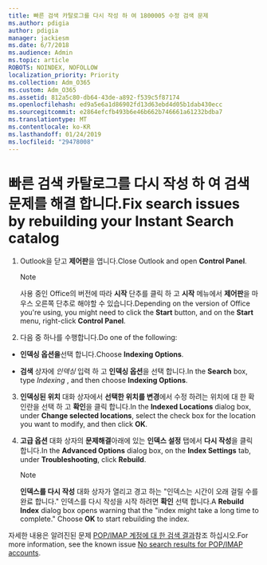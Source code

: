 ```yaml
---
title: 빠른 검색 카탈로그를 다시 작성 하 여 1800005 수정 검색 문제
ms.author: pdigia
author: pdigia
manager: jackiesm
ms.date: 6/7/2018
ms.audience: Admin
ms.topic: article
ROBOTS: NOINDEX, NOFOLLOW
localization_priority: Priority
ms.collection: Adm_O365
ms.custom: Adm_O365
ms.assetid: 812a5c80-db64-43de-a892-f539c5f87174
ms.openlocfilehash: ed9a5e6a1d86902fd13d63ebd4d05b1dab430ecc
ms.sourcegitcommit: e2864efcfb493b6e46b662b746661a61232bdba7
ms.translationtype: MT
ms.contentlocale: ko-KR
ms.lasthandoff: 01/24/2019
ms.locfileid: "29478008"
---
```

# <a name="fix-search-issues-by-rebuilding-your-instant-search-catalog"></a><span data-ttu-id="12a91-102">빠른 검색 카탈로그를 다시 작성 하 여 검색 문제를 해결 합니다.</span><span class="sxs-lookup"><span data-stu-id="12a91-102">Fix search issues by rebuilding your Instant Search catalog</span></span>

1. <span data-ttu-id="12a91-103">Outlook을 닫고 **제어판**을 엽니다.</span><span class="sxs-lookup"><span data-stu-id="12a91-103">Close Outlook and open **Control Panel**.</span></span>
    
    > [!NOTE]
    > <span data-ttu-id="12a91-104">사용 중인 Office의 버전에 따라 **시작** 단추를 클릭 하 고 **시작** 메뉴에서 **제어판**을 마우스 오른쪽 단추로 해야할 수 있습니다.</span><span class="sxs-lookup"><span data-stu-id="12a91-104">Depending on the version of Office you're using, you might need to click the **Start** button, and on the **Start** menu, right-click **Control Panel**.</span></span> 
  
2. <span data-ttu-id="12a91-105">다음 중 하나를 수행합니다.</span><span class="sxs-lookup"><span data-stu-id="12a91-105">Do one of the following:</span></span>
    
  - <span data-ttu-id="12a91-106">**인덱싱 옵션을**선택 합니다.</span><span class="sxs-lookup"><span data-stu-id="12a91-106">Choose **Indexing Options**.</span></span>
    
  - <span data-ttu-id="12a91-107">**검색** 상자에 *인덱싱* 입력 하 고 **인덱싱 옵션**을 선택 합니다.</span><span class="sxs-lookup"><span data-stu-id="12a91-107">In the **Search** box, type  *Indexing*  , and then choose **Indexing Options**.</span></span>
    
3. <span data-ttu-id="12a91-108">**인덱싱된 위치** 대화 상자에서 **선택한 위치를 변경**에서 수정 하려는 위치에 대 한 확인란을 선택 하 고 **확인**을 클릭 합니다.</span><span class="sxs-lookup"><span data-stu-id="12a91-108">In the **Indexed Locations** dialog box, under **Change selected locations**, select the check box for the location you want to modify, and then click **OK**.</span></span>
    
4. <span data-ttu-id="12a91-109">**고급 옵션** 대화 상자의 **문제해결**아래에 있는 **인덱스 설정** 탭에서 **다시 작성**을 클릭 합니다.</span><span class="sxs-lookup"><span data-stu-id="12a91-109">In the **Advanced Options** dialog box, on the **Index Settings** tab, under **Troubleshooting**, click **Rebuild**.</span></span>
    
    > [!NOTE]
    > <span data-ttu-id="12a91-p101">**인덱스를 다시 작성** 대화 상자가 열리고 경고 하는 "인덱스는 시간이 오래 걸릴 수를 완료 합니다." 인덱스를 다시 작성을 시작 하려면 **확인** 선택 합니다.</span><span class="sxs-lookup"><span data-stu-id="12a91-p101">A **Rebuild Index** dialog box opens warning that the "index might take a long time to complete." Choose **OK** to start rebuilding the index.</span></span> 
  
<span data-ttu-id="12a91-112">자세한 내용은 알려진된 문제 [POP/IMAP 계정에 대 한 검색 결과](https://support.office.com/article/51c9d2c7-a3db-4358-afdf-50d3a9e57039.aspx)참조 하십시오.</span><span class="sxs-lookup"><span data-stu-id="12a91-112">For more information, see the known issue [No search results for POP/IMAP accounts](https://support.office.com/article/51c9d2c7-a3db-4358-afdf-50d3a9e57039.aspx).</span></span>
  

